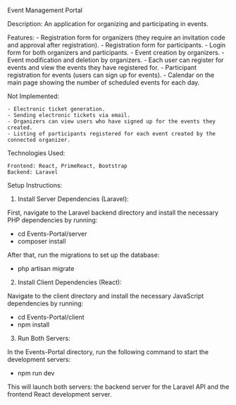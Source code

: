 Event Management Portal

Description:
An application for organizing and participating in events.

Features:
    - Registration form for organizers (they require an invitation code and approval after registration).
    - Registration form for participants.
    - Login form for both organizers and participants.
    - Event creation by organizers.
    - Event modification and deletion by organizers.
    - Each user can register for events and view the events they have registered for.
    - Participant registration for events (users can sign up for events).
    - Calendar on the main page showing the number of scheduled events for each day.

Not Implemented:

    - Electronic ticket generation.
    - Sending electronic tickets via email.
    - Organizers can view users who have signed up for the events they created.
	- Listing of participants registered for each event created by the connected organizer.

Technologies Used:

    Frontend: React, PrimeReact, Bootstrap
    Backend: Laravel

Setup Instructions:

1. Install Server Dependencies (Laravel):

First, navigate to the Laravel backend directory and install the necessary PHP dependencies by running:

- cd Events-Portal/server
- composer install

After that, run the migrations to set up the database:

- php artisan migrate

2. Install Client Dependencies (React):

Navigate to the client directory and install the necessary JavaScript dependencies by running:

- cd Events-Portal/client
- npm install

3. Run Both Servers:

In the Events-Portal directory, run the following command to start the development servers:

- npm run dev

This will launch both servers: the backend server for the Laravel API and the frontend React development server.
